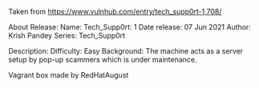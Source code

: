 Taken from https://www.vulnhub.com/entry/tech_supp0rt-1,708/ 

About Release:
    Name: Tech_Supp0rt: 1
    Date release: 07 Jun 2021
    Author: Krish Pandey
    Series: Tech_Supp0rt

Description:
    Difficulty: Easy
    Background: The machine acts as a server setup by pop-up scammers which is under maintenance.

Vagrant box made by RedHatAugust
